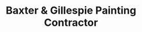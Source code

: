 ---
title: "Baxter & Gillespie Painting Contractor"
url: /hebburn/baxter-and-gillespie-painting-contractor/
shop: interior decoration
---